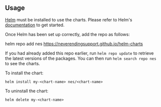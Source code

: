## Usage

[Helm](https://helm.sh) must be installed to use the charts.  Please refer to
Helm's [documentation](https://helm.sh/docs) to get started.

Once Helm has been set up correctly, add the repo as follows:

  helm repo add nes https://neverendingsupport.github.io/helm-charts

If you had already added this repo earlier, run `helm repo update` to retrieve
the latest versions of the packages.  You can then run `helm search repo
nes` to see the charts.

To install the <chart-name> chart:

    helm install my-<chart-name> nes/<chart-name>

To uninstall the chart:

    helm delete my-<chart-name>